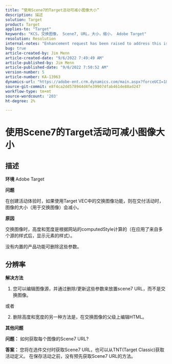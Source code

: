 ```yaml
---
title: “使用Scene7的Target活动可减小图像大小”
description: 描述
solution: Target
product: Target
applies-to: "Target"
keywords: "KCS，交换图像， Scene7, URL，大小，缩小， Adobe Target"
resolution: Resolution
internal-notes: "Enhancement request has been raised to address this issue permanentaly"
bug: true
article-created-by: Jim Menn
article-created-date: "9/6/2022 7:49:49 AM"
article-published-by: Jim Menn
article-published-date: "9/6/2022 7:50:52 AM"
version-number: 5
article-number: KA-13963
dynamics-url: "https://adobe-ent.crm.dynamics.com/main.aspx?forceUCI=1&pagetype=entityrecord&etn=knowledgearticle&id=f88b677b-b82d-ed11-9db1-0022480866ad"
source-git-commit: e8f4ca2dd578944d4fe399074fab461de88ad247
workflow-type: tm+mt
source-wordcount: '203'
ht-degree: 2%

---
```


# 使用Scene7的Target活动可减小图像大小

## 描述


<b>环境</b>
Adobe Target

<b>问题</b>

在创建活动体验时，如果使用Target VEC中的交换图像功能，则在交付活动时，图像的大小（用于交换图像）会减小。



<b>原因</b>

交换图像时，高度和宽度是根据网站的computedStyle计算的（在应用了来自多个源的样式后，显示元素的样式）。

没有内置的产品功能可删除这些参数。








## 分辨率


<b>解决方法</b>

1. 您可以编辑图像源，并通过删除/更新这些参数来放置scene7 URL，而不是交换图像。

或者

2. 删除高度和宽度的另一种方法是，在交换图像的父级上编辑HTML。



<b>其他问题</b>

<b>问题：</b> 如何获取每个图像的Scene7 URL? 

<b>答案： </b>您将在选件交付时获取Scene7 URL，也可以从TNT(Target Classic)获取活动定义。
在保存活动之前，没有预先获取Scene7 URL的方法。
